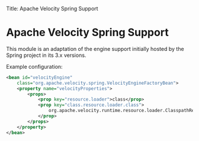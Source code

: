 Title: Apache Velocity Spring Support

# Apache Velocity Spring Support

This module is an adaptation of the engine support initially hosted by the Spring project in its 3.x versions.

Example configuration:

```xml
<bean id="velocityEngine"
    class="org.apache.velocity.spring.VelocityEngineFactoryBean">
    <property name="velocityProperties">
        <props>
            <prop key="resource.loader">class</prop>
            <prop key="class.resource.loader.class">
                org.apache.velocity.runtime.resource.loader.ClasspathResourceLoader
            </prop>
        </props>
    </property>
</bean>
```

